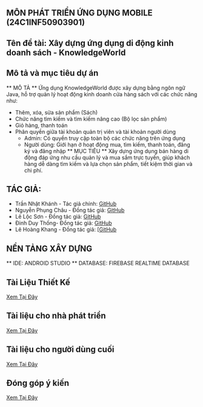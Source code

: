 ## MÔN PHÁT TRIỂN ỨNG DỤNG MOBILE (24C1INF50903901)

## Tên đề tài: Xây dựng ứng dụng di động kinh doanh sách - KnowledgeWorld

## Mô tả và mục tiêu dự án
** MÔ TẢ **
Ứng dụng KnowledgeWorld được xây dựng bằng ngôn ngữ Java, hỗ trợ quản lý hoạt động kinh doanh cửa hàng sách với các chức năng như:
  + Thêm, xóa, sửa sản phẩm (Sách)
  + Chức năng tìm kiếm và tìm kiếm nâng cao (Bộ lọc sản phẩm)
  + Giỏ hàng, thanh toán
  + Phân quyền giữa tài khoản quản trị viên và tài khoản người dùng
      * Admin: Có quyền truy cập toàn bộ các chức năng trên ứng dụng
      * Người dùng: Giới hạn ở hoạt động mua, tìm kiếm, thanh toán, đăng ký và đăng nhập
** MỤC TIÊU **
Xây dựng ứng dụng bán hàng di động đáp ứng nhu cầu quản lý và mua sắm trực tuyến, giúp khách hàng dễ dàng tìm kiếm và lựa chọn sản phẩm, tiết kiệm thời gian và chi phí.

## TÁC GIẢ:

- Trần Nhật Khánh - Tác giả chính: [GitHub](https://github.com/tnKiness)
- Nguyễn Phụng Châu - Đồng tác giả: [GitHub](https://github.com/j1mmyhvstle)
- Lê Lộc Sơn - Đồng tác giả: [GitHub](https://github.com/SonLocLe)
- Đinh Duy Thống- Đồng tác giả: [GitHub](https://github.com/UEHPoemm)
- Lê Hoàng Khang - Đồng tác giả: [[GitHub](https://github.com/kkkknnnndd)

## NỀN TẢNG XÂY DỰNG
** IDE: ANDROID STUDIO
** DATABASE: FIREBASE REALTIME DATABASE

## Tài Liệu Thiết Kế

[Xem Tại Đây](#)

## Tài liệu cho nhà phát triển

[Xem Tại Đây](#)

## Tài liệu cho người dùng cuối

[Xem Tại Đây](#)

## Đóng góp ý kiến

[Xem Tại Đây](#)
